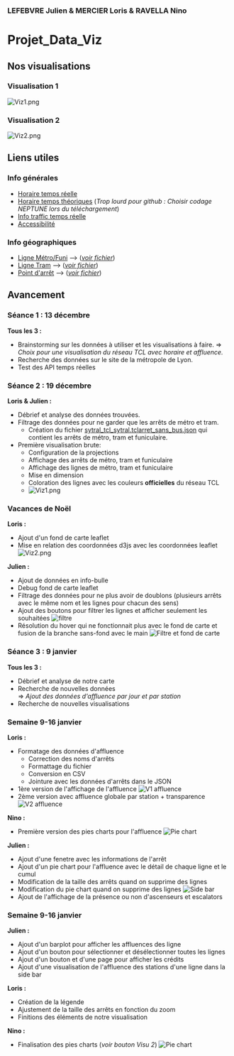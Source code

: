 ### LEFEBVRE Julien & MERCIER Loris & RAVELLA Nino
# Projet_Data_Viz

## Nos visualisations
### Visualisation 1
![Viz1.png](img/visu1.png)
### Visualisation 2
![Viz2.png](img/visu2.png)

## Liens utiles
### Info générales
- [Horaire temps réelle](https://data.grandlyon.com/portail/fr/jeux-de-donnees/prochains-passages-reseau-transports-commun-lyonnais-rhonexpress-disponibilites-temps-reel/info)
- [Horaire temps théoriques](https://data.grandlyon.com/portail/fr/jeux-de-donnees/horaires-theoriques-reseau-transports-commun-lyonnais/telechargements) (*Trop lourd pour github : Choisir codage NEPTUNE lors du téléchargement*)
- [Info traffic temps réelle](https://data.grandlyon.com/portail/fr/jeux-de-donnees/alertes-trafic-reseau-transports-commun-lyonnais-v2/api)
- [Accessibilité](https://data.grandlyon.com/portail/fr/jeux-de-donnees/alerte-accessibilite-reseau-transports-commun-lyonnais/api)

### Info géographiques
- [Ligne Métro/Funi](https://data.grandlyon.com/portail/fr/jeux-de-donnees/lignes-metro-funiculaire-reseau-transports-commun-lyonnais-v2/info) --> (*[voir fichier](./data/sytral_tcl_sytral.tcllignemetrofuni_2_0_0.json)*)
- [Ligne Tram](https://data.grandlyon.com/portail/fr/jeux-de-donnees/lignes-tramway-reseau-transports-commun-lyonnais-v2/info) --> (*[voir fichier](./data/sytral_tcl_sytral.tcllignetram_2_0_0.json)*)
- [Point d'arrêt](https://data.grandlyon.com/portail/fr/jeux-de-donnees/points-arret-reseau-transports-commun-lyonnais/telechargements) --> (*[voir fichier](./data/sytral_tcl_sytral.tclarret.json)*)

## Avancement
### Séance 1 : 13 décembre
**Tous les 3 :** 
- Brainstorming sur les données à utiliser et les visualisations à faire. => *Choix pour une visualisation du réseau TCL avec horaire et affluence.*
- Recherche des données sur le site de la métropole de Lyon. 
- Test des API temps réelles

### Séance 2 : 19 décembre
**Loris & Julien :**
- Débrief et analyse des données trouvées.
- Filtrage des données pour ne garder que les arrêts de métro et tram.
  - Création du fichier [sytral_tcl_sytral.tclarret_sans_bus.json](./data/sytral_tcl_sytral.tclarret_sans_bus.json) qui contient les arrêts de métro, tram et funiculaire.
- Première visualisation brute:
  -  Configuration de la projections
  - Affichage des arrêts de métro, tram et funiculaire
  - Affichage des lignes de métro, tram et funiculaire
  - Mise en dimension
  - Coloration des lignes avec les couleurs **officielles** du réseau TCL
  - ![Viz1.png](img/Viz1.png)

### Vacances de Noël
**Loris :**
- Ajout d'un fond de carte leaflet
- Mise en relation des coordonnées d3js avec les coordonnées leaflet
![Viz2.png](img/Viz2.png)

**Julien :**
- Ajout de données en info-bulle
- Debug fond de carte leaflet
- Filtrage des données pour ne plus avoir de doublons (plusieurs arrêts avec le même nom et les lignes pour chacun des sens)
- Ajout des boutons pour filtrer les lignes et afficher seulement les souhaitées
  ![filtre](img/filtre.gif)
- Résolution du hover qui ne fonctionnait plus avec le fond de carte et fusion de la branche sans-fond avec le main
![Filtre et fond de carte](img/filtre+fond.gif)

### Séance 3 : 9 janvier
**Tous les 3 :**
- Débrief et analyse de notre carte
- Recherche de nouvelles données  
=> *Ajout des données d'affluence par jour et par station*
- Recherche de nouvelles visualisations

### Semaine 9-16 janvier
**Loris :**
- Formatage des données d'affluence
  - Correction des noms d'arrêts
  - Formattage du fichier
  - Conversion en CSV
  - Jointure avec les données d'arrêts dans le JSON
- 1ère version de l'affichage de l'affluence 
![V1 affluence](img/V1affluence.png)
- 2ème version avec affluence globale par station + transparence
![V2 affluence](img/V2affluence.png)

**Nino :**
- Première version des pies charts pour l'affluence
![Pie chart](img/piechart.gif)

**Julien :**
- Ajout d'une fenetre avec les informations de l'arrêt
- Ajout d'un pie chart pour l'affluence avec le détail de chaque ligne et le cumul
- Modification de la taille des arrêts quand on supprime des lignes
- Modification du pie chart quand on supprime des lignes
![Side bar](img/sidebar.gif)
- Ajout de l'affichage de la présence ou non d'ascenseurs et escalators

### Semaine 9-16 janvier
**Julien :**
- Ajout d'un barplot pour afficher les affluences des ligne
- Ajout d'un bouton pour sélectionner et désélectionner toutes les lignes
- Ajout d'un bouton et d'une page pour afficher les crédits
- Ajout d'une visualisation de l'affluence des stations d'une ligne dans la side bar

**Loris :**
- Création de la légende
- Ajustement de la taille des arrêts en fonction du zoom
- Finitions des éléments de notre visualisation
 
**Nino :**
- Finalisation des pies charts (_voir bouton Visu 2_)
![Pie chart](img/piechart2.png)
